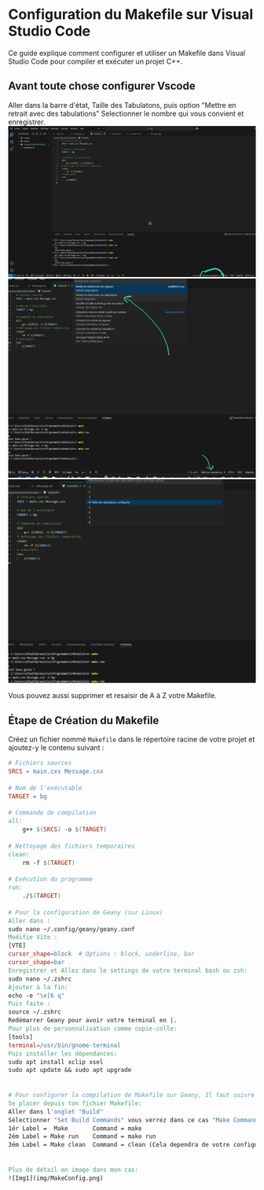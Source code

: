 # Configuration du Makefile sur Visual Studio Code

Ce guide explique comment configurer et utiliser un Makefile dans Visual Studio Code pour compiler et exécuter un projet C++.


## Avant toute chose configurer Vscode

Aller dans la barre d'état, Taille des Tabulatons, puis option "Mettre en retrait avec des tabulations"
Selectionner le nombre qui vous convient et enregistrer.
![Img1](img/Tab0.png)
![Img2](img/Tab1.png)
![Img3](img/Tab2.png)

Vous pouvez aussi supprimer et resaisir de A à Z votre Makefile.

## Étape de Création du Makefile

Créez un fichier nommé `Makefile` dans le répertoire racine de votre projet et ajoutez-y le contenu suivant :

```makefile
# Fichiers sources
SRCS = main.cxx Message.cxx

# Nom de l'exécutable
TARGET = bg

# Commande de compilation
all:
    g++ $(SRCS) -o $(TARGET)

# Nettoyage des fichiers temporaires
clean:
    rm -f $(TARGET)

# Exécution du programme
run:
    ./$(TARGET)

# Pour la configuration de Geany (sur Linux)
Aller dans :
sudo nano ~/.config/geany/geany.conf
Modifie Vite :
[VTE]
cursor_shape=block  # Options : block, underline, bar
cursor_shape=bar
Enregistrer et Allez dans le settings de votre terminal bash ou zsh:
sudo nano ~/.zshrc
Ajouter à la fin:
echo -e "\e[6 q" 
Puis faite :
source ~/.zshrc
Redémarrer Geany pour avoir votre terminal en |.
Pour plus de personnalisation comme copie-colle:
[tools]
terminal=/usr/bin/gnome-terminal
Puis installer les dépendances:
sudo apt install xclip xsel
sudo apt update && sudo apt upgrade


# Pour configurer la compilation de Makefile sur Geany, Il faut suivre ces étapes: 
Se placer depuis ton fichier Makefile:
Aller dans l'onglet "Build"
Sélectionner "Set Build Commands" vous verrez dans ce cas "Make Commands" (Sans être dans le fichier Makefile cette option n'apparaîtra pas.)
1ér Label =  Make       Command = make
2ém Label = Make run    Command = make run
3ém Label = Make clean  Command = clean (Cela dependra de votre configuration de fichier Makefile  et c'est même optionnel)


Plus de détail en image dans mon cas:
![Img1](img/MakeConfig.png)

